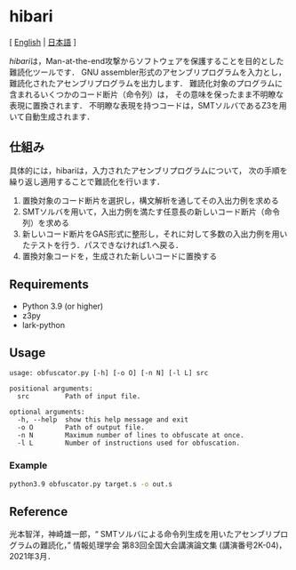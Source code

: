 # hibari
[ [English](README.md) | [日本語](README.ja.md) ]

*hibari*は，Man-at-the-end攻撃からソフトウェアを保護することを目的とした難読化ツールです．
GNU assembler形式のアセンブリプログラムを入力とし，
難読化されたアセンブリプログラムを出力します．
難読化対象のプログラムに含まれるいくつかのコード断片（命令列）は，
その意味を保ったまま不明瞭な表現に置換されます．
不明瞭な表現を持つコードは，SMTソルバであるZ3を用いて自動生成されます．

## 仕組み
具体的には，hibariは，入力されたアセンブリプログラムについて，
次の手順を繰り返し適用することで難読化を行います．

1. 置換対象のコード断片を選択し，構文解析を通してその入出力例を求める
1. SMTソルバを用いて，入出力例を満たす任意長の新しいコード断片（命令列）を求める
1. 新しいコード断片をGAS形式に整形し，それに対して多数の入出力例を用いたテストを行う．パスできなければ1.へ戻る．
1. 置換対象コードを，生成された新しいコードに置換する

## Requirements
* Python 3.9 (or higher)
* z3py
* lark-python

## Usage
```
usage: obfuscator.py [-h] [-o O] [-n N] [-l L] src

positional arguments:
  src         Path of input file.

optional arguments:
  -h, --help  show this help message and exit
  -o O        Path of output file.
  -n N        Maximum number of lines to obfuscate at once.
  -l L        Number of instructions used for obfuscation.
```

### Example
```bash
python3.9 obfuscator.py target.s -o out.s
```

## Reference
光本智洋，神崎雄一郎，&ldquo; SMTソルバによる命令列生成を用いたアセンブリプログラムの難読化，&rdquo; 情報処理学会 第83回全国大会講演論文集 (講演番号2K-04)，2021年3月．
